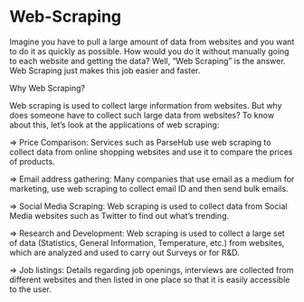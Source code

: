 # Web-Scraping
Imagine you have to pull a large amount of data from websites and you want to do it as quickly as possible. How would you do it without 
manually going to each website and getting the data? Well, “Web Scraping” is the answer. Web Scraping just makes this job easier and 
faster. 


Why Web Scraping?

Web scraping is used to collect large information from websites. But why does someone have to collect such large data from websites? To 
know about this, let’s look at the applications of web scraping:

=> Price Comparison: Services such as ParseHub use web scraping to collect data from online shopping websites and use it to compare the 
  prices of products.
  
=> Email address gathering: Many companies that use email as a medium for marketing, use web scraping to collect email ID and then send 
  bulk emails.
  
=> Social Media Scraping: Web scraping is used to collect data from Social Media websites such as Twitter to find out what’s trending.

=>  Research and Development: Web scraping is used to collect a large set of data (Statistics, General Information, Temperature, etc.)        from websites, which are analyzed and used to carry out Surveys or for R&D.

=> Job listings: Details regarding job openings, interviews are collected from different websites and then listed in one place so that 
  it is easily accessible to the user.
